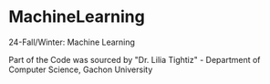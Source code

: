 # MachineLearning
24-Fall/Winter: Machine Learning

Part of the Code was sourced by "Dr. Lilia Tightiz" - Department of Computer Science, Gachon University
